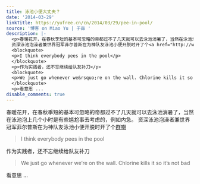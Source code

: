 ```yaml
---
title: 泳池小便大丈夫？
date: '2014-03-29'
linkTitle: https://yufree.cn/cn/2014/03/29/pee-in-pool/
source: '博客 on Miao Yu | 于淼 '
description: |-
  <p>春暖花开，在春秋季短的基本可忽略的帝都过不了几天就可以去泳池消暑了，当然在泳池泡上几个小时是有些尴尬事去考虑的，例如内急。
  资深泳池泡澡者兼世界冠军菲尔普斯在为神队友泳池小便开脱时开了个<a href="http://www.express.co.uk/news/weird/338147/Michael-Phelps-defends-Ryan-Lochte-and-admits-I-pee-in-the-pool-as-well">群嘲</a></p>
  <blockquote>
  <p>I think everybody pees in the pool</p>
  </blockquote>
  <p>作为实践者，还不忘继续给队友补刀</p>
  <blockquote>
  <p>We just go whenever we&rsquo;re on the wall. Chlorine kills it so it&rsquo;s not bad</p>
  </blockquote>
  <p>看意思 ...
disable_comments: true
---
```

<p>春暖花开，在春秋季短的基本可忽略的帝都过不了几天就可以去泳池消暑了，当然在泳池泡上几个小时是有些尴尬事去考虑的，例如内急。
资深泳池泡澡者兼世界冠军菲尔普斯在为神队友泳池小便开脱时开了个<a href="http://www.express.co.uk/news/weird/338147/Michael-Phelps-defends-Ryan-Lochte-and-admits-I-pee-in-the-pool-as-well">群嘲</a></p>
<blockquote>
<p>I think everybody pees in the pool</p>
</blockquote>
<p>作为实践者，还不忘继续给队友补刀</p>
<blockquote>
<p>We just go whenever we&rsquo;re on the wall. Chlorine kills it so it&rsquo;s not bad</p>
</blockquote>
<p>看意思 ...